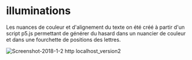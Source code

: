 # illuminations
Les nuances de couleur et d'alignement du texte on été créé à partir d'un script p5.js permettant de générer du hasard dans un nuancier de couleur et dans une fourchette de positions des lettres.

![Screenshot-2018-1-2 http localhost_version2](https://github.com/user-attachments/assets/47cc97d4-ea35-4d9c-99ea-425447026185)

